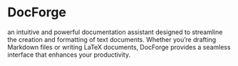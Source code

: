 # DocForge
an intuitive and powerful documentation assistant designed to streamline the creation and formatting of text documents. Whether you’re drafting Markdown files or writing LaTeX documents, DocForge provides a seamless interface that enhances your productivity.
